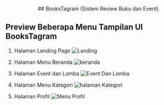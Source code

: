 <center> ## BooksTagram (Sistem Review Buku dan Event) </center>

## Preview Beberapa Menu Tampilan UI BooksTagram
1. Halaman Landing Page
![Landing](https://github.com/hudmusabfauzi/BoooksTagram/assets/102576674/a05eb977-a2de-4437-99aa-106cfaf388c5)

3. Halaman Menu Beranda
   ![beranda](https://github.com/hudmusabfauzi/BoooksTagram/assets/102576674/e45952c0-0c78-4210-99c9-90e8b6786ed2)

4. Halaman Event dan Lomba
   ![Event Dan Lomba](https://github.com/hudmusabfauzi/BoooksTagram/assets/102576674/e9199414-b298-49d1-9211-9bd487197fc8)

5. Halaman Menu Kategori
   ![halaman Kategori](https://github.com/hudmusabfauzi/BoooksTagram/assets/102576674/c4f4d717-7953-405b-8c31-d41b388b9c70)

6. Halaman Profil
   ![Menu Profil](https://github.com/hudmusabfauzi/BoooksTagram/assets/102576674/80621044-ffc3-42fe-a90b-cfaca29014d7)
